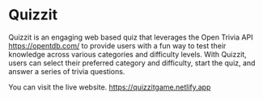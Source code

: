 # Quizzit

Quizzit is an engaging web based quiz  that leverages the Open Trivia API https://opentdb.com/ to provide users with a fun way to test their knowledge across various categories and difficulty levels. With Quizzit, users can select their preferred category and difficulty, start the quiz, and answer a series of trivia questions.

You can visit the live website.
https://quizzitgame.netlify.app
